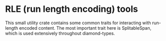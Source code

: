 # RLE (run length encoding) tools

This small utility crate contains some common traits for interacting with run-length encoded content. The most important trait here is SplitableSpan, which is used extensively throughout diamond-types. 